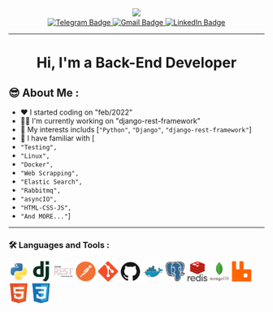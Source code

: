 <div id="header" align="center">
<img src="https://user-images.githubusercontent.com/74038190/212257472-08e52665-c503-4bd9-aa20-f5a4dae769b5.gif" width="100">
</div>


<div id="badges" align="center">
  
  <a href="https://t.me/erfansafarzad7">
    <img src="https://img.shields.io/badge/Telegram-blue?logo=telegram&logoColor=white&style=for-the-badge" alt="Telegram Badge"/>
  </a>

  <a href="mailto:erfansafarzad7@gmail.com">
    <img src="https://img.shields.io/badge/Gmail-white?logo=gmail&logoColor=red&style=for-the-badge" alt="Gmail Badge"/>
  </a>
  
  <a href="https://www.linkedin.com/in/erfansafarzad7">
    <img src="https://img.shields.io/badge/LinkedIn-blue?logo=linkedin&logoColor=white&style=for-the-badge" alt="LinkedIn Badge"/>
  </a>

</div>

<!--
<div id="badges" align="center">
  <img src="https://komarev.com/ghpvc/?username=erfansafarzad7&style=flat-square&color=blue" alt=""/>
</div>
-->

---

<h1 align="center">
Hi, I'm a Back-End Developer
</h1>


<!--
<div align="center">
<img src="https://user-images.githubusercontent.com/74038190/212748842-9fcbad5b-6173-4175-8a61-521f3dbb7514.gif" width="300">
</div>
-->





## :sunglasses: About Me :
- :heart: I started coding on "feb/2022"
- :technologist: I'm currently working on "django-rest-framework"
- :crossed_fingers: My interests includs [`"Python"`, `"Django"`, `"django-rest-framework"`]
- :monocle_face: I have familiar with [
- `"Testing",`
- `"Linux",`
- `"Docker",`
- `"Web Scrapping",`
- `"Elastic Search",`
- `"Rabbitmq",`
- `"asyncIO",`
- `"HTML-CSS-JS",`
- `"And MORE..."`]
  
<!-- - I'm very intrested to learn Security and Blockchain -->

---

### :hammer_and_wrench: Languages and Tools :
<div>
  <img src="https://github.com/devicons/devicon/blob/master/icons/python/python-original.svg" title="python" **alt="python" width="40" height="40" />
  <img src="https://github.com/devicons/devicon/blob/master/icons/django/django-plain.svg" title="django" **alt="django" width="40" height="40" />
  <img src="https://github.com/devicons/devicon/blob/master/icons/djangorest/djangorest-original.svg" title="django-rest-framework" **alt="django-rest-framework" width="40"height="40" />
  <img src="https://github.com/devicons/devicon/blob/master/icons/postman/postman-original.svg" title="postman" **alt="postman" width="40" height="40" />
  <img src="https://github.com/devicons/devicon/blob/master/icons/git/git-original.svg" title="Git" **alt="git" width="40" height="40" />
  <img src="https://github.com/devicons/devicon/blob/master/icons/github/github-original.svg" title="GitHub" **alt="github" width="40" height="40" />
  <img src="https://github.com/devicons/devicon/blob/master/icons/docker/docker-original.svg" title="docker" **alt="docker" width="40" height="40" />
  <img src="https://github.com/devicons/devicon/blob/master/icons/postgresql/postgresql-original.svg" title="postgresql" **alt="postgresql" width="40" height="40" />
  <img src="https://github.com/devicons/devicon/blob/master/icons/redis/redis-original-wordmark.svg" title="redis" **alt="redis" width="40" height="40" />
  <img src="https://github.com/devicons/devicon/blob/master/icons/mongodb/mongodb-original-wordmark.svg" title="mongodb" **alt="mongodb" width="40" height="40" />
  <img src="https://github.com/devicons/devicon/blob/master/icons/rabbitmq/rabbitmq-original.svg" title="rabbitmq" **alt="rabbitmq" width="40" height="40" />
  <img src="https://github.com/devicons/devicon/blob/master/icons/html5/html5-original.svg" title="html" **alt="html" width="40" height="40" />
  <img src="https://github.com/devicons/devicon/blob/master/icons/css3/css3-original.svg" title="css" **alt="css" width="40" height="40" />
  <!-- <img src="https://github.com/devicons/devicon/blob/master/icons/elasticsearch/elasticsearch-original-wordmark.svg" title="elasticsearch" **alt="elasticsearch" width="40" height="40" /> -->
  <!-- <img src="https://github.com/devicons/devicon/blob/master/icons/pandas/pandas-original-wordmark.svg" title="pandas" **alt="pandas" width="40" height="40" /> -->
  <!-- <img src="https://github.com/devicons/devicon/blob/master/icons/matplotlib/matplotlib-original-wordmark.svg" title="matplotlib" **alt="matplotlib" width="40" height="40" /> -->
</div>
















